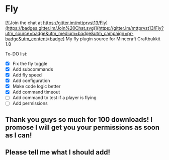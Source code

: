 # Fly

[![Join the chat at https://gitter.im/mttprvst13/Fly](https://badges.gitter.im/Join%20Chat.svg)](https://gitter.im/mttprvst13/Fly?utm_source=badge&utm_medium=badge&utm_campaign=pr-badge&utm_content=badge)
My fly plugin source for Minecraft Craftbukkit 1.8

To-DO list:

 - [X] Fix the fly toggle
 - [X] Add subcommands
 - [X] Add fly speed
 - [X] Add configuration
 - [X] Make code logic better
 - [X] Add command timeout
 - [ ] Add command to test if a player is flying
 - [ ] Add permissions

## Thank you guys so much for 100 downloads! I promose I will get you your permissions as soon as I can!

## Please tell me what I should add!
